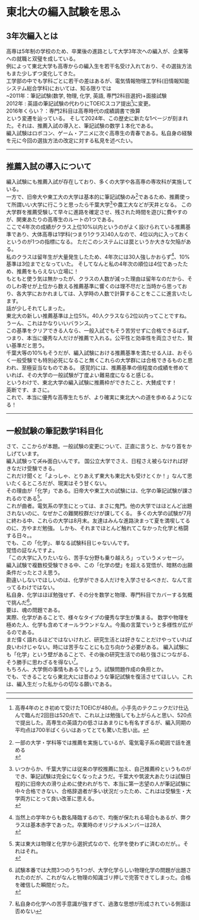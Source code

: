 <!-- Google tag (gtag.js) -->
<script async src="https://www.googletagmanager.com/gtag/js?id=G-8P412RLRC8"></script>
<script>
  window.dataLayer = window.dataLayer || [];
  function gtag(){dataLayer.push(arguments);}
  gtag('js', new Date());

  gtag('config', 'G-8P412RLRC8');
</script>

# 東北大の編入試験を思ふ

## 3年次編入とは

高専は5年制の学校のため、卒業後の進路として大学3年次への編入が、企業等への就職と双璧を成している。<br>
例によって東北大学も高専からの編入生を若干名受け入れており、その選抜方法もまた少しずつ変化してきた。<br>
工学部の中でも学科ごとに若干の差はあるが、電気情報物理工学科(旧情報知能システム総合学科)においては、知る限りでは<br>
~2011年：筆記試験(数学, 物理, 化学, 英語, 専門2科目選択)+面接試験<br>
2012年 : 英語の筆記試験の代わりにTOEICスコア提出[^1]に変更。<br>
2016年くらい？：専門2科目は高専時代の成績調書で換算<br>
という変遷を辿っている。
そして2024年、この歴史に新たな1ページが刻まれた。それは、推薦入試の導入と、筆記試験の数学１本化である。<br>
編入試験はロボコン、ゲーム・アニメに次ぐ高専生の青春である。私自身の経験を元に今回の選抜方法の改定に対する私見を述べたい。<br>

---
[^1]: 高専4年のとき初めて受けたTOEICが480点。小手先のテクニックだけ仕込んで臨んだ2回目は520点で、これ以上は勉強しても上がらんと思い、520点で提出した。高専生の英語力の低さはあまりにも有名すぎるが、編入同期の平均点は700半ばくらいはあってとても驚いた思い出。


## 推薦入試の導入について
編入試験にも推薦入試が存在しており、多くの大学や各高専の専攻科が実施している。<br>
一方で、旧帝大や東工大の大学は基本的に筆記試験のみ[^2]であるため、推薦使って所謂いい大学に行こうと思ったら千葉大学[^3]や農工大などが天井となる。
この大学群を推薦受験して早々に進路を確定させ、残された時間を遊びに費やすのが、関東あたりの高専生のルートの1つである。<br>
ここで4年次の成績がクラス上位10%以内というのがよく設けられている推薦基準であり、大体高専は1学科(つまり1クラス)40人なので、4位以内に入っておくというのが1つの指標になる。
ただこのシステムには罠というか大きな欠陥がある。<br>
私のクラスは留年生が大量発生したため、4年次には30人強しかおらず[^4]、10%基準は3位までとなっていた。
そしてなんと私の4年次の順位は4位であったため、推薦をもらえない立場に！<br>
もともと使う気は無かったが、クラスの人数が減った理由は留年なのだから、そのしわ寄せが上位から数える推薦基準に響くのは理不尽だと当時から思っており、各大学におかれましては、入学時の人数で計算することをここに進言いたします。<br>
話が少しそれてしまった。<br>
東北大の新しい推薦基準は上位5%。40人クラスなら2位以内ってことですね。うーん、これはかなりいいバランス。<br>
この基準をクリアできる人なら、一般入試でもそう苦労せずに合格できるはず。
つまり、本当に優秀な人だけが推薦で入れる。公平性と効率性を両立させた、賢い基準だと思う。<br>
千葉大等の10%もそうだが、編入試験における推薦基準を満たせる人は、おそらく一般受験でも特別必死になること無くこれらの大学群には合格できるものと思われ、至極妥当なものである。
感覚的には、推薦基準の倍程度の成績を修めていれば、その大学の一般試験が丁度よい難易度になると感じる。<br>
というわけで、東北大学の編入試験に推薦枠ができたこと、大賛成です！<br>
英断です、まさに。<br>
これで、本当に優秀な高専生たちが、より確実に東北大への道を歩めるようになる！<br>

---
[^2]: 一部の大学・学科等では推薦を実施しているが、電気電子系の範囲で話を進める<br>
[^3]: いつからか、千葉大学には従来の学校推薦に加え、自己推薦枠というものができ、筆記試験は完全になくなったようだ。千葉大や筑波大あたりは試験日程的に旧帝大の滑り止めに使われがちで、本当に第一志望の人が筆記試験に中々合格できない、合格辞退者が多い状況だったため、これはは受験生・大学両方にとって良い改革に思える。<br>
[^4]: 当然上の学年からも数名降臨するので、均衡が保たれる場合もあるが、弊クラスは基本赤字であった。卒業時のオリジナルメンバーは28人<br>


## 一般試験の筆記数学1科目化

さて、ここからが本題。一般試験の変更について、正直に言うと、かなり首をかしげています。<br>
編入試験って~~ズル~~面白いんです。
国公立大学でさえ、日程さえ被らなければ好きなだけ受験できる。<br>
これだけ聞くと「よっしゃ、とりあえず東大も東北大も受けとくか！」なんて思いたくるところだが、現実はそう甘くない。<br>
その理由が「化学」である。旧帝大や東工大の試験には、化学の筆記試験が課されるのである[^5]。<br>
これが曲者。電気系の学生にとっては、まさに鬼門。他の大学ではほとんど出題されないのに、なぜかこの難関校群だけが課してくる。
多くの大学の試験が7月に終わる中、これらの大学は8月末。友達はみんな進路決まって夏を満喫してるのに、方やまだ勉強。
しかも、それまでほとんど触れてこなかった化学と格闘する日々。。<br>
でも、この「化学」、単なる試験科目じゃないんです。<br>
覚悟の証なんですよ。<br>
「この大学に入りたいなら、苦手な分野も乗り越えろ」っていうメッセージ。
編入試験で複数校受験できる中、この「化学の壁」を超える覚悟が、暗黙の出願条件だったとさえ思う。<br>
勘違いしないでほしいのは、化学ができる人だけを入学させるべきだ、なんて言ってるわけではない。<br>
私自身、化学はほぼ勉強せず、その分を数学と物理、専門科目でカバーする気概で挑んだ[^6]。<br>
要は、魂の問題である。<br>
実際、化学があることで、様々なタイプの優秀な学生が集まる。
数学や物理を極めた人、化学も含めてオールラウンドな人。今風の言葉でいうと多様性が広がるのである。<br>
まだ偉く語れるほどではないけれど、研究生活とは好きなことだけやっていれば良いわけじゃない。時には苦手なことにも立ち向かう必要がある。
編入試験にも「化学」という壁があることで、その後の研究生活での粘り強さにつながる、そう勝手に思わざるを得ない[^7]。<br>
もちろん、大学側の事情もあるでしょう。試験問題作成の負担とか。<br>
でも、できることなら東北大には昔のような筆記試験を復活させてほしい。これは、編入生だった私からの切なる願いである。<br>

---
[^5]: 実は東大は物理と化学から選択式なので、化学を使わずに済むのだが。。それはそれ。<br>
[^6]: 試験本番では大問3つのうち1つが、大学化学らしい物理化学の問題が出題されたのだが、これがなんと物理の知識ゴリ押しで完答できてしまった。合格を確信した瞬間だった。<br>
[^7]: 私自身の化学への苦手意識が強すぎて、過激な思想が形成されている側面は否めない